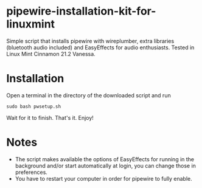 # pipewire-installation-kit-for-linuxmint
Simple script that installs pipewire with wireplumber, extra libraries (bluetooth audio included) and EasyEffects for audio enthusiasts. Tested in Linux Mint Cinnamon 21.2 Vanessa.

# Installation
Open a terminal in the directory of the downloaded script and run

`sudo bash pwsetup.sh`

Wait for it to finish. That's it. Enjoy!

# Notes
+ The script makes available the options of EasyEffects for running in the background and/or start automatically at login, you can change those in preferences.
+ You have to restart your computer in order for pipewire to fully enable.
